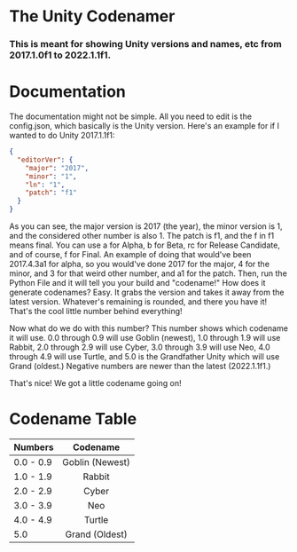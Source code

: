 # The Unity Codenamer
### This is meant for showing Unity versions and names, etc from 2017.1.0f1 to 2022.1.1f1.

# Documentation
The documentation might not be simple.
All you need to edit is the config.json, which basically is the Unity version.
Here's an example for if I wanted to do Unity 2017.1.1f1:
```json
{
  "editorVer": {
    "major": "2017",
    "minor": "1",
    "ln": "1",
    "patch": "f1"
  }
}
```
As you can see, the major version is 2017 (the year), the minor version is 1, and the considered other number is also 1. The patch is f1, and the f in f1 means final.
You can use a for Alpha, b for Beta, rc for Release Candidate, and of course, f for Final. An example of doing that would've been 2017.4.3a1 for alpha,
so you would've done 2017 for the major, 4 for the minor, and 3 for that weird other number, and a1 for the patch.
Then, run the Python File and it will tell you your build and "codename!"
How does it generate codenames?
Easy. It grabs the version and takes it away from the latest version. Whatever's remaining is rounded, and there you have it! That's the cool little number behind
everything!

Now what do we do with this number? This number shows which codename it will use.
0.0 through 0.9 will use Goblin (newest),
1.0 through 1.9 will use Rabbit,
2.0 through 2.9 will use Cyber,
3.0 through 3.9 will use Neo,
4.0 through 4.9 will use Turtle,
and 5.0 is the Grandfather Unity which will use Grand (oldest.)
Negative numbers are newer than the latest (2022.1.1f1.)

That's nice! We got a little codename going on!

# Codename Table

| Numbers   |   Codename       |
|-----------|:----------------:|
| 0.0 - 0.9 |  Goblin (Newest) |
| 1.0 - 1.9 |    Rabbit        |
| 2.0 - 2.9 | Cyber            |
| 3.0 - 3.9 | Neo              |
| 4.0 - 4.9 | Turtle           |
|    5.0    | Grand (Oldest)   |
